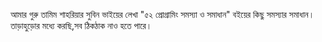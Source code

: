 আমার গুরু তামিম শাহরিয়ার সুবিন ভাইয়ের লেখা "৫২ প্রোগ্রামিং সমস্যা ও সমাধান" বইয়ের কিছু সমস্যার সমাধান।তাড়াহুড়োর মধ্যে করছি,সব ঠিকঠাক নাও হতে পারে।
